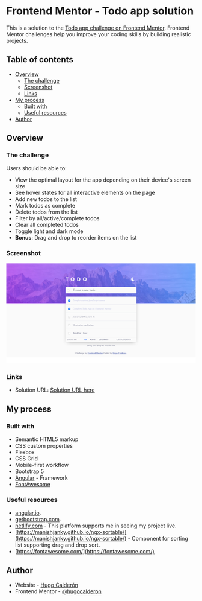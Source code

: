 # Frontend Mentor - Todo app solution

This is a solution to the [Todo app challenge on Frontend Mentor](https://www.frontendmentor.io/challenges/todo-app-Su1_KokOW). Frontend Mentor challenges help you improve your coding skills by building realistic projects. 

## Table of contents

- [Overview](#overview)
  - [The challenge](#the-challenge)
  - [Screenshot](#screenshot)
  - [Links](#links)
- [My process](#my-process)
  - [Built with](#built-with)
  - [Useful resources](#useful-resources)
- [Author](#author)

## Overview

### The challenge

Users should be able to:

- View the optimal layout for the app depending on their device's screen size
- See hover states for all interactive elements on the page
- Add new todos to the list
- Mark todos as complete
- Delete todos from the list
- Filter by all/active/complete todos
- Clear all completed todos
- Toggle light and dark mode
- **Bonus**: Drag and drop to reorder items on the list

### Screenshot

![](./screenshot.png)

### Links

- Solution URL: [Solution URL here](https://youthful-wright-8cfabe.netlify.app/)

## My process

### Built with

- Semantic HTML5 markup
- CSS custom properties
- Flexbox
- CSS Grid
- Mobile-first workflow
- Bootstrap 5
- [Angular](https://angular.io/) - Framework
- [FontAwesome](https://fontawesome.com/)

### Useful resources

- [angular.io](https://angular.io/).
- [getbootstrap.com](https://getbootstrap.com).
- [netlify.com](netlify.com) - This platform supports me in seeing my project live.
- [https://manishjanky.github.io/ngx-sortable/](https://manishjanky.github.io/ngx-sortable/) - Component for sorting list supporting drag and drop sort.
- [https://fontawesome.com/](https://fontawesome.com/)

## Author

- Website - [Hugo Calderón](https://hugocalderon.github.io/)
- Frontend Mentor - [@hugocalderon](https://www.frontendmentor.io/profile/hugocalderon)

